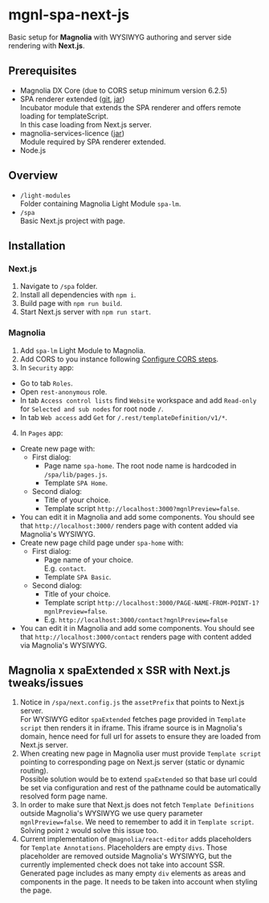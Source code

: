 # mgnl-spa-next-js

Basic setup for **Magnolia** with WYSIWYG authoring and server side rendering with **Next.js**.

## Prerequisites

- Magnolia DX Core (due to CORS setup minimum version 6.2.5)
- SPA renderer extended ([git](https://git.magnolia-cms.com/projects/INCUBATOR/repos/spa-rendering-extended/browse/readme.md), [jar](https://nexus.magnolia-cms.com/service/local/artifact/maven/redirect?r=magnolia.incubator.releases&g=info.magnolia.pages&a=magnolia-spa-rendering-extended&v=1.0&e=jar))  
  Incubator module that extends the SPA renderer and offers remote loading for templateScript.  
  In this case loading from Next.js server.
- magnolia-services-licence ([jar](https://nexus.magnolia-cms.com/service/local/artifact/maven/redirect?r=magnolia.incubator.releases&g=info.magnolia&a=magnolia-services-licence&v=1.0.2&e=jar))  
  Module required by SPA renderer extended.
- Node.js

## Overview

- `/light-modules`  
  Folder containing Magnolia Light Module `spa-lm`.
- `/spa`  
  Basic Next.js project with page.

## Installation

### Next.js

1. Navigate to `/spa` folder.
2. Install all dependencies with `npm i`.
3. Build page with `npm run build`.
4. Start Next.js server with `npm run start`.

### Magnolia

1. Add `spa-lm` Light Module to Magnolia.
2. Add CORS to you instance following [Configure CORS steps](https://git.magnolia-cms.com/projects/DEMOS/repos/website-spa-demo/browse/README-local.md).
3. In `Security` app:

- Go to tab `Roles`.
- Open `rest-anonymous` role.
- In tab `Access control lists` find `Website` workspace and add `Read-only` for `Selected and sub nodes` for root node `/`.
- In tab `Web access` add `Get` for `/.rest/templateDefinition/v1/*`.

4. In `Pages` app:

- Create new page with:
  - First dialog:
    - Page name `spa-home`.
      The root node name is hardcoded in `/spa/lib/pages.js`.
    - Template `SPA Home`.
  - Second dialog:
    - Title of your choice.
    - Template script `http://localhost:3000?mgnlPreview=false`.
- You can edit it in Magnolia and add some components. You should see that `http://localhost:3000/` renders page with content added via Magnolia's WYSIWYG.
- Create new page child page under `spa-home` with:
  - First dialog:
    - Page name of your choice.  
      E.g. `contact`.
    - Template `SPA Basic`.
  - Second dialog:
    - Title of your choice.
    - Template script `http://localhost:3000/PAGE-NAME-FROM-POINT-1?mgnlPreview=false`.
    - E.g. `http://localhost:3000/contact?mgnlPreview=false`
- You can edit it in Magnolia and add some components. You should see that `http://localhost:3000/contact` renders page with content added via Magnolia's WYSIWYG.

## Magnolia x spaExtended x SSR with Next.js tweaks/issues

1. Notice in `/spa/next.config.js` the `assetPrefix` that points to Next.js server.  
   For WYSIWYG editor `spaExtended` fetches page provided in `Template script` then renders it in iframe. This iframe source is in Magnolia's domain, hence need for full url for assets to ensure they are loaded from Next.js server.
2. When creating new page in Magnolia user must provide `Template script` pointing to corresponding page on Next.js server (static or dynamic routing).  
   Possible solution would be to extend `spaExtended` so that base url could be set via configuration and rest of the pathname could be automatically resolved form page name.
3. In order to make sure that Next.js does not fetch `Template Definitions` outside Magnolia's WYSIWYG we use query parameter `mgnlPreview=false`. We need to remember to add it in `Template script`. Solving point `2` would solve this issue too.
4. Current implementation of `@magnolia/react-editor` adds placeholders for `Template Annotations`. Placeholders are empty `divs`. Those placeholder are removed outside Magnolia's WYSIWYG, but the currently implemented check does not take into account SSR.  
   Generated page includes as many empty `div` elements as areas and components in the page. It needs to be taken into account when styling the page.
